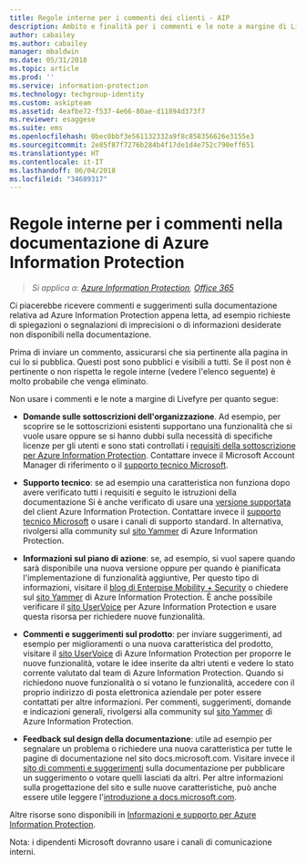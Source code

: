 ```yaml
---
title: Regole interne per i commenti dei clienti - AIP
description: Ambito e finalità per i commenti e le note a margine di Livefyre per la documentazione di Azure Information Protection.
author: cabailey
ms.author: cabailey
manager: mbaldwin
ms.date: 05/31/2018
ms.topic: article
ms.prod: ''
ms.service: information-protection
ms.technology: techgroup-identity
ms.custom: askipteam
ms.assetid: 4eafbe72-f537-4e66-80ae-d11894d373f7
ms.reviewer: esaggese
ms.suite: ems
ms.openlocfilehash: 0bec0bbf3e561132332a9f8c858356626e3155e3
ms.sourcegitcommit: 2e85f87f7276b284b4f17de1d4e752c790eff651
ms.translationtype: HT
ms.contentlocale: it-IT
ms.lasthandoff: 06/04/2018
ms.locfileid: "34689317"
---
```

# <a name="house-rules-for-comments-on-the-azure-information-protection-documentation"></a>Regole interne per i commenti nella documentazione di Azure Information Protection

>*Si applica a: [Azure Information Protection](https://azure.microsoft.com/pricing/details/information-protection), [Office 365](http://download.microsoft.com/download/E/C/F/ECF42E71-4EC0-48FF-AA00-577AC14D5B5C/Azure_Information_Protection_licensing_datasheet_EN-US.pdf)*

Ci piacerebbe ricevere commenti e suggerimenti sulla documentazione relativa ad Azure Information Protection appena letta, ad esempio richieste di spiegazioni o segnalazioni di imprecisioni o di informazioni desiderate non disponibili nella documentazione. 

Prima di inviare un commento, assicurarsi che sia pertinente alla pagina in cui lo si pubblica. Questi post sono pubblici e visibili a tutti. Se il post non è pertinente o non rispetta le regole interne (vedere l'elenco seguente) è molto probabile che venga eliminato.
 
Non usare i commenti e le note a margine di Livefyre per quanto segue:
 
- **Domande sulle sottoscrizioni dell'organizzazione**. Ad esempio, per scoprire se le sottoscrizioni esistenti supportano una funzionalità che si vuole usare oppure se si hanno dubbi sulla necessità di specifiche licenze per gli utenti e sono stati controllati i [requisiti della sottoscrizione per Azure Information Protection](./get-started/requirements.md#subscription-for-azure-information-protection). Contattare invece il Microsoft Account Manager di riferimento o il [supporto tecnico Microsoft](./get-started/information-support.md#to-contact-microsoft-support).
    
- **Supporto tecnico**: se ad esempio una caratteristica non funziona dopo avere verificato tutti i requisiti e seguito le istruzioni della documentazione Si è anche verificato di usare una [versione supportata](./rms-client/client-version-release-history.md#servicing-information-and-timelines) del client Azure Information Protection. Contattare invece il [supporto tecnico Microsoft](./get-started/information-support.md#to-contact-microsoft-support) o usare i canali di supporto standard. In alternativa, rivolgersi alla community sul [sito Yammer](https://www.yammer.com/AskIPTeam) di Azure Information Protection.

- **Informazioni sul piano di azione**: se, ad esempio, si vuol sapere quando sarà disponibile una nuova versione oppure per quando è pianificata l'implementazione di funzionalità aggiuntive, Per questo tipo di informazioni, visitare il [blog di Enterpise Mobility + Security](https://cloudblogs.microsoft.com/enterprisemobility/?product=azure-information-protection,azure-rights-management-services) o chiedere sul [sito Yammer](https://www.yammer.com/AskIPTeam) di Azure Information Protection. È anche possibile verificare il [sito UserVoice](https://msip.uservoice.com) per Azure Information Protection e usare questa risorsa per richiedere nuove funzionalità.

- **Commenti e suggerimenti sul prodotto**: per inviare suggerimenti, ad esempio per miglioramenti o una nuova caratteristica del prodotto, visitare il [sito UserVoice](https://msip.uservoice.com) di Azure Information Protection per proporre le nuove funzionalità, votare le idee inserite da altri utenti e vedere lo stato corrente valutato dal team di Azure Information Protection. Quando si richiedono nuove funzionalità o si votano le funzionalità, accedere con il proprio indirizzo di posta elettronica aziendale per poter essere contattati per altre informazioni. Per commenti, suggerimenti, domande e indicazioni generali, rivolgersi alla community sul [sito Yammer](https://www.yammer.com/AskIPTeam) di Azure Information Protection. 

- **Feedback sul design della documentazione**: utile ad esempio per segnalare un problema o richiedere una nuova caratteristica per tutte le pagine di documentazione nel sito docs.microsoft.com. Visitare invece il [sito di commenti e suggerimenti](https://msdocs.uservoice.com/forums/364242-general-site-feedback) sulla documentazione per pubblicare un suggerimento o votare quelli lasciati da altri. Per altre informazioni sulla progettazione del sito e sulle nuove caratteristiche, può anche essere utile leggere l'[introduzione a docs.microsoft.com](/teamblog/introducing-docs-microsoft-com/).

Altre risorse sono disponibili in [Informazioni e supporto per Azure Information Protection](./get-started/information-support.md). 

Nota: i dipendenti Microsoft dovranno usare i canali di comunicazione interni.

